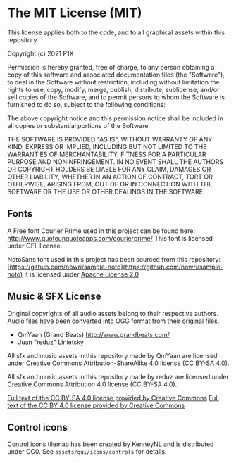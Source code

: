 # The MIT License (MIT)
This license applies both to the code, and to all graphical assets within this repository.

Copyright (c) 2021 P1X

Permission is hereby granted, free of charge, to any person obtaining a copy
of this software and associated documentation files (the "Software"), to deal
in the Software without restriction, including without limitation the rights
to use, copy, modify, merge, publish, distribute, sublicense, and/or sell
copies of the Software, and to permit persons to whom the Software is
furnished to do so, subject to the following conditions:

The above copyright notice and this permission notice shall be included in all
copies or substantial portions of the Software.

THE SOFTWARE IS PROVIDED "AS IS", WITHOUT WARRANTY OF ANY KIND, EXPRESS OR
IMPLIED, INCLUDING BUT NOT LIMITED TO THE WARRANTIES OF MERCHANTABILITY,
FITNESS FOR A PARTICULAR PURPOSE AND NONINFRINGEMENT. IN NO EVENT SHALL THE
AUTHORS OR COPYRIGHT HOLDERS BE LIABLE FOR ANY CLAIM, DAMAGES OR OTHER
LIABILITY, WHETHER IN AN ACTION OF CONTRACT, TORT OR OTHERWISE, ARISING FROM,
OUT OF OR IN CONNECTION WITH THE SOFTWARE OR THE USE OR OTHER DEALINGS IN THE
SOFTWARE.



## Fonts
A Free font Courier Prime used in this project can be found here:
http://www.quoteunquoteapps.com/courierprime/
This font is licensed under OFL license.

NotoSans font used in this project has been sourced from this repository:
[https://github.com/nowri/sample-noto](https://github.com/nowri/sample-noto)
It is licensed under [Apache License 2.0](http://www.apache.org/licenses/LICENSE-2.0.html)

## Music & SFX License
Original copyrights of all audio assets belong to their respective authors. Audio files have been converted into OGG format from their original files.
 - QmYaan (Grand Beats) http://www.grandbeats.com/
 - Juan "reduz" Linietsky

All sfx and music assets in this repository made by QmYaan are licensed under Creative Commons Attribution-ShareAlike 4.0 license (CC BY-SA 4.0).

All sfx and music assets in this repository made by reduz are licensed under Creative Commons Attribution 4.0 license (CC BY-SA 4.0).

[Full text of the CC BY-SA 4.0 license provided by Creative Commons](http://creativecommons.org/licenses/by-sa/4.0/legalcode)
[Full text of the CC BY 4.0 license provided by Creative Commons](http://creativecommons.org/licenses/by/4.0/legalcode)

## Control icons
Control icons tilemap has been created by KenneyNL and is distributed under CC0. See `assets/gui/icons/controls` for details.
